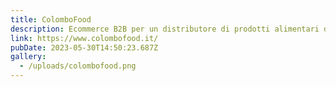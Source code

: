 ```yaml
---
title: ColomboFood
description: Ecommerce B2B per un distributore di prodotti alimentari di Milano
link: https://www.colombofood.it/
pubDate: 2023-05-30T14:50:23.687Z
gallery:
  - /uploads/colombofood.png
---
```

